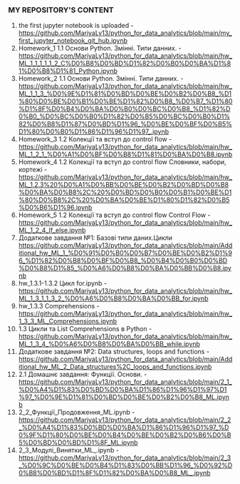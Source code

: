 ### MY REPOSITORY'S CONTENT
1. the first jupyter notebook is uploaded - https://github.com/MariyaLy13/python_for_data_analytics/blob/main/my_first_jupyter_notebook_git_hub.ipynb
2. Homework_1 1.1 Основи Python. Змінні. Типи данних. - https://github.com/MariyaLy13/python_for_data_analytics/blob/main/hw_ML_1_1_1_1_1_2_C%D0%B8%D0%BD%D1%82%D0%B0%D0%BA%D1%81%D0%B8%D1%81_Python.ipynb
3. Homework_2 1.1 Основи Python. Змінні. Типи данних. -https://github.com/MariyaLy13/python_for_data_analytics/blob/main/hw_ML_1_1_3_%D0%9E%D1%81%D0%BD%D0%BE%D0%B2%D0%B8_%D1%80%D0%BE%D0%B1%D0%BE%D1%82%D0%B8_%D0%B7_%D1%80%D1%8F%D0%B4%D0%BA%D0%B0%D0%BC%D0%B8_%D1%82%D0%B0_%D0%BC%D0%B0%D1%82%D0%B5%D0%BC%D0%B0%D1%82%D0%B8%D1%87%D0%BD%D1%96_%D0%BE%D0%BF%D0%B5%D1%80%D0%B0%D1%86%D1%96%D1%97_.ipynb
4. Homework_3 1.2 Колекції та вступ до control flow - https://github.com/MariyaLy13/python_for_data_analytics/blob/main/hw_ML_1_2_1_%D0%A1%D0%BF%D0%B8%D1%81%D0%BA%D0%B8.ipynb
5. Homework_4 1.2 Колекції та вступ до control flow Словники, набори, кортежі -https://github.com/MariyaLy13/python_for_data_analytics/blob/main/hw_ML_1.2.3%20%D0%A1%D0%BB%D0%BE%D0%B2%D0%BD%D0%B8%D0%BA%D0%B8%2C%20%D0%BD%D0%B0%D0%B1%D0%BE%D1%80%D0%B8%2C%20%D0%BA%D0%BE%D1%80%D1%82%D0%B5%D0%B6%D1%96.ipynb
6. Homework_5 1.2 Колекції та вступ до control flow Control Flow - https://github.com/MariyaLy13/python_for_data_analytics/blob/main/hw_ML_1_2_4_If_else.ipynb
7. Додаткове завдання №1: Базові типи даних.Цикли https://github.com/MariyaLy13/python_for_data_analytics/blob/main/Additional_hw_ML_1_%D0%91%D0%B0%D0%B7%D0%BE%D0%B2%D1%96_%D1%82%D0%B8%D0%BF%D0%B8_%D0%B4%D0%B0%D0%BD%D0%B8%D1%85_%D0%A6%D0%B8%D0%BA%D0%BB%D0%B8.ipynb
8. hw_1.3.1-1.3.2 Цикл for.ipynb - https://github.com/MariyaLy13/python_for_data_analytics/blob/main/hw_ML_1_3_1_1_3_2_%D0%A6%D0%B8%D0%BA%D0%BB_for.ipynb
9. hw_1.3.3 Comprehensions - https://github.com/MariyaLy13/python_for_data_analytics/blob/main/hw_1_3_3_ML_Comprehensions.ipynb
10. 1.3 Цикли та List Comprehensions в Python - https://github.com/MariyaLy13/python_for_data_analytics/blob/main/hw_ML_1_3_4_%D0%A6%D0%B8%D0%BA%D0%BB_while.ipynb
11. Додаткове завдання №2: Data structures, loops and functions - https://github.com/MariyaLy13/python_for_data_analytics/blob/main/Additional_hw_ML_2_Data_structures%2C_loops_and_functions.ipynb
12. 2.1 Домашнє завдання: Функції. Основи. - https://github.com/MariyaLy13/python_for_data_analytics/blob/main/2_1_%D0%A4%D1%83%D0%BD%D0%BA%D1%86%D1%96%D1%97%D1%97_%D0%9E%D1%81%D0%BD%D0%BE%D0%B2%D0%B8_ML.ipynb
13. 2_2_Функції_Продовження_ML.ipynb - https://github.com/MariyaLy13/python_for_data_analytics/blob/main/2_2_%D0%A4%D1%83%D0%BD%D0%BA%D1%86%D1%96%D1%97_%D0%9F%D1%80%D0%BE%D0%B4%D0%BE%D0%B2%D0%B6%D0%B5%D0%BD%D0%BD%D1%8F_ML.ipynb
14. 2_3_Модулі_Винятки_ML_.ipynb - https://github.com/MariyaLy13/python_for_data_analytics/blob/main/2_3_%D0%9C%D0%BE%D0%B4%D1%83%D0%BB%D1%96_%D0%92%D0%B8%D0%BD%D1%8F%D1%82%D0%BA%D0%B8_ML_.ipynb
